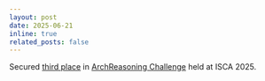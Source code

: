 ```yaml
---
layout: post
date: 2025-06-21
inline: true
related_posts: false
---
```


Secured [third place](https://www.linkedin.com/posts/mlarchsys_mlarchsys2025-isca2025-machinelearning-activity-7342361875419955200-WMOq?utm_source=share&utm_medium=member_desktop&rcm=ACoAAB9vGLQBIen-JWGCj2y7HAtdRxqhQca9q2k) in [ArchReasoning Challenge](https://sites.google.com/view/mlarchsys/isca-2025/archreasoning-competition?authuser=0) held at ISCA 2025.  